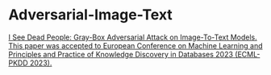 # Adversarial-Image-Text
[I See Dead People: Gray-Box Adversarial Attack on Image-To-Text Models. This paper was accepted to European Conference on Machine Learning and Principles and Practice of Knowledge Discovery in Databases 2023 (ECML-PKDD 2023).](https://github.com/razla/I-See-Dead-People-Gray-Box-Adversarial-Attack-on-Image-To-Text-Models)
